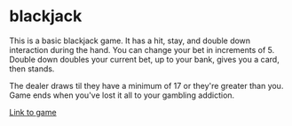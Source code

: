 # blackjack
This is a basic blackjack game.
It has a hit, stay, and double down interaction during the hand. You can change your bet in increments of 5. 
Double down doubles your current bet, up to your bank, gives you a card, then stands.

The dealer draws til they have a minimum of 17 or they're greater than you. 
Game ends when you've lost it all to your gambling addiction.

<a href="https://ethankaplan.github.io/blackjack/">Link to game</a>
